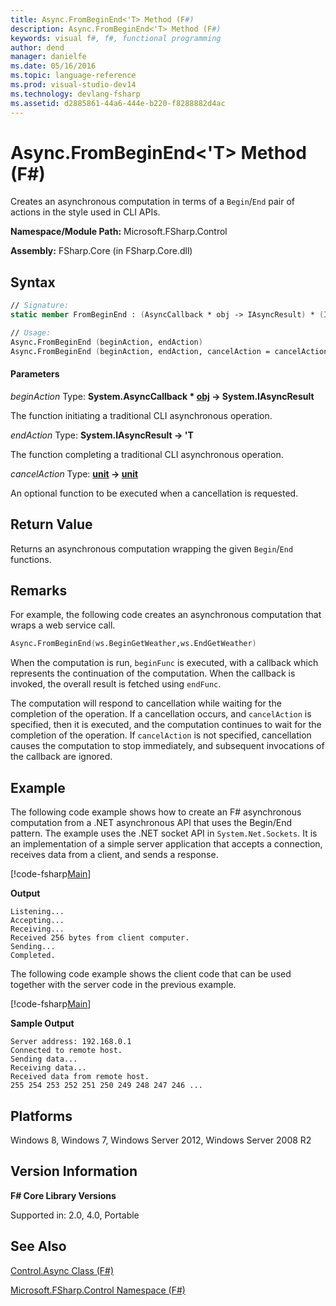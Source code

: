 ```yaml
---
title: Async.FromBeginEnd<'T> Method (F#)
description: Async.FromBeginEnd<'T> Method (F#)
keywords: visual f#, f#, functional programming
author: dend
manager: danielfe
ms.date: 05/16/2016
ms.topic: language-reference
ms.prod: visual-studio-dev14
ms.technology: devlang-fsharp
ms.assetid: d2885861-44a6-444e-b220-f8288882d4ac 
---
```


# Async.FromBeginEnd<'T> Method (F#)

Creates an asynchronous computation in terms of a `Begin`/`End` pair of actions in the style used in CLI APIs.

**Namespace/Module Path:** Microsoft.FSharp.Control

**Assembly:** FSharp.Core (in FSharp.Core.dll)

## Syntax

```fsharp
// Signature:
static member FromBeginEnd : (AsyncCallback * obj -> IAsyncResult) * (IAsyncResult -> 'T) * ?(unit -> unit) -> Async<'T>

// Usage:
Async.FromBeginEnd (beginAction, endAction)
Async.FromBeginEnd (beginAction, endAction, cancelAction = cancelAction)
```

#### Parameters

*beginAction*
Type: **System.AsyncCallback &#42; [obj](https://msdn.microsoft.com/library/dcf2430f-702b-40e5-a0a1-97518bf137f7) -&gt; System.IAsyncResult**

The function initiating a traditional CLI asynchronous operation.

*endAction*
Type: **System.IAsyncResult -&gt; 'T**

The function completing a traditional CLI asynchronous operation.

*cancelAction*
Type: **[unit](https://msdn.microsoft.com/library/00b837c2-6c8a-483a-87d3-0479c64037a7) -&gt; [unit](https://msdn.microsoft.com/library/00b837c2-6c8a-483a-87d3-0479c64037a7)**

An optional function to be executed when a cancellation is requested.

## Return Value

Returns an asynchronous computation wrapping the given `Begin`/`End` functions.

## Remarks

For example, the following code creates an asynchronous computation that wraps a web service call.

```fsharp
Async.FromBeginEnd(ws.BeginGetWeather,ws.EndGetWeather)
```

When the computation is run, `beginFunc` is executed, with a callback which represents the continuation of the computation. When the callback is invoked, the overall result is fetched using `endFunc`.

The computation will respond to cancellation while waiting for the completion of the operation. If a cancellation occurs, and `cancelAction` is specified, then it is executed, and the computation continues to wait for the completion of the operation. If `cancelAction` is not specified, cancellation causes the computation to stop immediately, and subsequent invocations of the callback are ignored.

## Example

The following code example shows how to create an F# asynchronous computation from a .NET asynchronous API that uses the Begin/End pattern. The example uses the .NET socket API in `System.Net.Sockets`. It is an implementation of a simple server application that accepts a connection, receives data from a client, and sends a response.

[!code-fsharp[Main](../../../samples/snippets/fsasyncapis/snippet200.fs)]

**Output**

```
Listening...
Accepting...
Receiving...
Received 256 bytes from client computer.
Sending...
Completed.
```

The following code example shows the client code that can be used together with the server code in the previous example.

[!code-fsharp[Main](../../../samples/snippets/fsasyncapis/snippet20.fs)]

**Sample Output**

```
Server address: 192.168.0.1
Connected to remote host.
Sending data...
Receiving data...
Received data from remote host.
255 254 253 252 251 250 249 248 247 246 ...
```

## Platforms

Windows 8, Windows 7, Windows Server 2012, Windows Server 2008 R2

## Version Information

**F# Core Library Versions**

Supported in: 2.0, 4.0, Portable

## See Also

[Control.Async Class &#40;F&#35;&#41;](Control.Async-Class-%5BFSharp%5D.md)

[Microsoft.FSharp.Control Namespace &#40;F&#35;&#41;](Microsoft.FSharp.Control-Namespace-%5BFSharp%5D.md)
